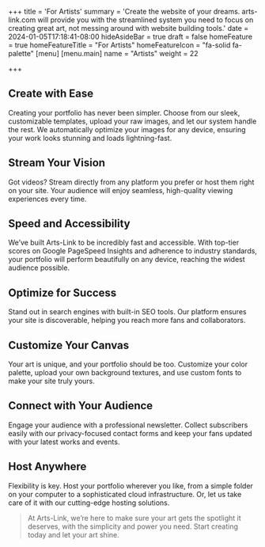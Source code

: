 +++
title = 'For Artists'
summary = 'Create the website of your dreams. arts-link.com will provide you with the streamlined system you need to focus on creating great art, not messing around with website building tools.'
date = 2024-01-05T17:18:41-08:00
hideAsideBar = true
draft = false
homeFeature = true
homeFeatureTitle = "For Artists"
homeFeatureIcon = "fa-solid fa-palette"
[menu]
 [menu.main]
  name = "Artists"
  weight = 22

+++

## Create with Ease

Creating your portfolio has never been simpler. Choose from our sleek, customizable templates, upload your raw images, and let our system handle the rest. We automatically optimize your images for any device, ensuring your work looks stunning and loads lightning-fast.

<!--more-->

## Stream Your Vision

Got videos? Stream directly from any platform you prefer or host them right on your site. Your audience will enjoy seamless, high-quality viewing experiences every time.

## Speed and Accessibility

We’ve built Arts-Link to be incredibly fast and accessible. With top-tier scores on Google PageSpeed Insights and adherence to industry standards, your portfolio will perform beautifully on any device, reaching the widest audience possible.

## Optimize for Success

Stand out in search engines with built-in SEO tools. Our platform ensures your site is discoverable, helping you reach more fans and collaborators.

## Customize Your Canvas

Your art is unique, and your portfolio should be too. Customize your color palette, upload your own background textures, and use custom fonts to make your site truly yours.

## Connect with Your Audience

Engage your audience with a professional newsletter. Collect subscribers easily with our privacy-focused contact forms and keep your fans updated with your latest works and events.

## Host Anywhere
Flexibility is key. Host your portfolio wherever you like, from a simple folder on your computer to a sophisticated cloud infrastructure. Or, let us take care of it with our cutting-edge hosting solutions.

> At Arts-Link, we’re here to make sure your art gets the spotlight it deserves, with the simplicity and power you need. Start creating today and let your art shine.